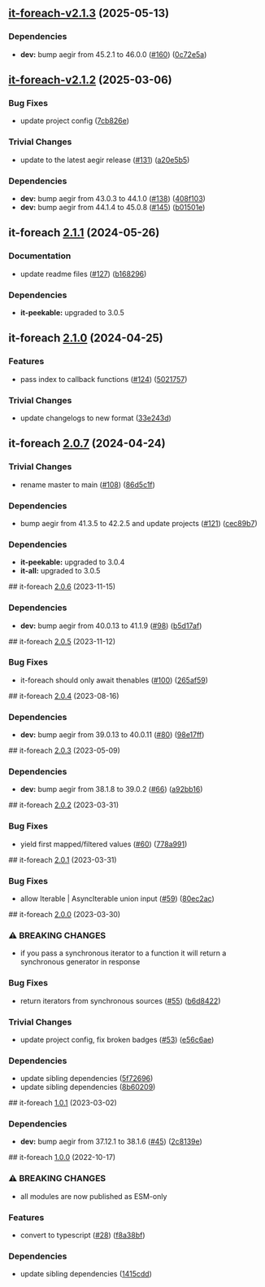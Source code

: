 ## [it-foreach-v2.1.3](https://github.com/achingbrain/it/compare/it-foreach-2.1.2...it-foreach-2.1.3) (2025-05-13)

### Dependencies

* **dev:** bump aegir from 45.2.1 to 46.0.0 ([#160](https://github.com/achingbrain/it/issues/160)) ([0c72e5a](https://github.com/achingbrain/it/commit/0c72e5a14c16439d5d9db75a7a701b21ac6f7290))

## [it-foreach-v2.1.2](https://github.com/achingbrain/it/compare/it-foreach-2.1.1...it-foreach-2.1.2) (2025-03-06)

### Bug Fixes

* update project config ([7cb826e](https://github.com/achingbrain/it/commit/7cb826ed356e8e43b7ffea51727096c2ce87fe21))

### Trivial Changes

* update to the latest aegir release ([#131](https://github.com/achingbrain/it/issues/131)) ([a20e5b5](https://github.com/achingbrain/it/commit/a20e5b54142fd5c7db19d360f5456a8c2747cc3e))

### Dependencies

* **dev:** bump aegir from 43.0.3 to 44.1.0 ([#138](https://github.com/achingbrain/it/issues/138)) ([408f103](https://github.com/achingbrain/it/commit/408f103d17646bc101ad0c4644236bb6b64abf30))
* **dev:** bump aegir from 44.1.4 to 45.0.8 ([#145](https://github.com/achingbrain/it/issues/145)) ([b01501e](https://github.com/achingbrain/it/commit/b01501e36e5085446f459dac95ea91f0304aca1a))

## it-foreach [2.1.1](https://github.com/achingbrain/it/compare/it-foreach-2.1.0...it-foreach-2.1.1) (2024-05-26)


### Documentation

* update readme files ([#127](https://github.com/achingbrain/it/issues/127)) ([b168296](https://github.com/achingbrain/it/commit/b168296357504d70ec4ec0486d6de166f8ee5446))



### Dependencies

* **it-peekable:** upgraded to 3.0.5

## it-foreach [2.1.0](https://github.com/achingbrain/it/compare/it-foreach-2.0.7...it-foreach-2.1.0) (2024-04-25)


### Features

* pass index to callback functions ([#124](https://github.com/achingbrain/it/issues/124)) ([5021757](https://github.com/achingbrain/it/commit/50217574d713161b8e7a5595bf6908f6869e4a6d))


### Trivial Changes

* update changelogs to new format ([33e243d](https://github.com/achingbrain/it/commit/33e243d6ce096de7fea1d9caf137175d2043ff31))

## it-foreach [2.0.7](https://github.com/achingbrain/it/compare/it-foreach-v2.0.6...it-foreach-2.0.7) (2024-04-24)


### Trivial Changes

* rename master to main ([#108](https://github.com/achingbrain/it/issues/108)) ([86d5c1f](https://github.com/achingbrain/it/commit/86d5c1f2082c79a49ef1e75511abfa7e647fd7b9))


### Dependencies

* bump aegir from 41.3.5 to 42.2.5 and update projects ([#121](https://github.com/achingbrain/it/issues/121)) ([cec89b7](https://github.com/achingbrain/it/commit/cec89b7c790bea695b053e3b6b3c255655def1cd))



### Dependencies

* **it-peekable:** upgraded to 3.0.4
* **it-all:** upgraded to 3.0.5

## it-foreach [2.0.6](https://github.com/achingbrain/it/compare/it-foreach-v2.0.5...it-foreach-v2.0.6) (2023-11-15)


### Dependencies

* **dev:** bump aegir from 40.0.13 to 41.1.9 ([#98](https://github.com/achingbrain/it/issues/98)) ([b5d17af](https://github.com/achingbrain/it/commit/b5d17af750dfa2191423dcf06f37b06e5a866ec8))

## it-foreach [2.0.5](https://github.com/achingbrain/it/compare/it-foreach-v2.0.4...it-foreach-v2.0.5) (2023-11-12)


### Bug Fixes

* it-foreach should only await thenables ([#100](https://github.com/achingbrain/it/issues/100)) ([265af59](https://github.com/achingbrain/it/commit/265af59dc1c4e873dfb39c5de2af347efa73c5da))

## it-foreach [2.0.4](https://github.com/achingbrain/it/compare/it-foreach-v2.0.3...it-foreach-v2.0.4) (2023-08-16)


### Dependencies

* **dev:** bump aegir from 39.0.13 to 40.0.11 ([#80](https://github.com/achingbrain/it/issues/80)) ([98e17ff](https://github.com/achingbrain/it/commit/98e17ff5f108fce177d98a56c201533a415623e4))

## it-foreach [2.0.3](https://github.com/achingbrain/it/compare/it-foreach-v2.0.2...it-foreach-v2.0.3) (2023-05-09)


### Dependencies

* **dev:** bump aegir from 38.1.8 to 39.0.2 ([#66](https://github.com/achingbrain/it/issues/66)) ([a92bb16](https://github.com/achingbrain/it/commit/a92bb1690e8d584292e37c878d40f437036721a7))

## it-foreach [2.0.2](https://github.com/achingbrain/it/compare/it-foreach-v2.0.1...it-foreach-v2.0.2) (2023-03-31)


### Bug Fixes

* yield first mapped/filtered values ([#60](https://github.com/achingbrain/it/issues/60)) ([778a991](https://github.com/achingbrain/it/commit/778a9918b13dd5b8743f34f5cb0a9e256aa2a0b7))

## it-foreach [2.0.1](https://github.com/achingbrain/it/compare/it-foreach-v2.0.0...it-foreach-v2.0.1) (2023-03-31)


### Bug Fixes

* allow Iterable | AsyncIterable union input ([#59](https://github.com/achingbrain/it/issues/59)) ([80ec2ac](https://github.com/achingbrain/it/commit/80ec2ace4f64b6291b39cb51bc5ebe2cedba7152))

## it-foreach [2.0.0](https://github.com/achingbrain/it/compare/it-foreach-v1.0.1...it-foreach-v2.0.0) (2023-03-30)


### ⚠ BREAKING CHANGES

* if you pass a synchronous iterator to a function it will return a synchronous generator in response

### Bug Fixes

* return iterators from synchronous sources ([#55](https://github.com/achingbrain/it/issues/55)) ([b6d8422](https://github.com/achingbrain/it/commit/b6d84222eb8e6d8c8956810d0e2ec1f065909742))


### Trivial Changes

* update project config, fix broken badges ([#53](https://github.com/achingbrain/it/issues/53)) ([e56c6ae](https://github.com/achingbrain/it/commit/e56c6ae9a0a766b5eab77040e92b2e034ce52d2e))


### Dependencies

* update sibling dependencies ([5f72696](https://github.com/achingbrain/it/commit/5f726968d434a28df6a4864b0314e8c49cab08dd))
* update sibling dependencies ([8b60209](https://github.com/achingbrain/it/commit/8b60209d429e282f8d5e5218ee2019ae7153585b))

## it-foreach [1.0.1](https://github.com/achingbrain/it/compare/it-foreach-v1.0.0...it-foreach-v1.0.1) (2023-03-02)


### Dependencies

* **dev:** bump aegir from 37.12.1 to 38.1.6 ([#45](https://github.com/achingbrain/it/issues/45)) ([2c8139e](https://github.com/achingbrain/it/commit/2c8139ef060efa72c386aa3863e6c575f6f199e5))

## it-foreach [1.0.0](https://github.com/achingbrain/it/compare/it-foreach-v0.1.1...it-foreach-v1.0.0) (2022-10-17)


### ⚠ BREAKING CHANGES

* all modules are now published as ESM-only

### Features

* convert to typescript ([#28](https://github.com/achingbrain/it/issues/28)) ([f8a38bf](https://github.com/achingbrain/it/commit/f8a38bfb1b902e8101f1077eb33c3cea49819464))


### Dependencies

* update sibling dependencies ([1415cdd](https://github.com/achingbrain/it/commit/1415cdd019f32c08b1024e60bf3816619e361938))
